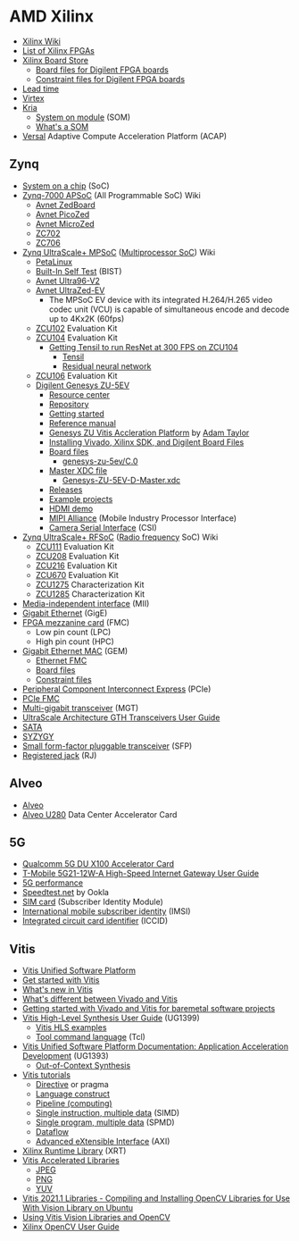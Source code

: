 # AMD Xilinx
* [Xilinx Wiki](https://xilinx-wiki.atlassian.net/wiki/spaces/A/overview)
* [List of Xilinx FPGAs](https://en.wikipedia.org/wiki/List_of_Xilinx_FPGAs)
* [Xilinx Board Store](https://github.com/Xilinx/XilinxBoardStore)
  * [Board files for Digilent FPGA boards](https://github.com/Digilent/vivado-boards)
  * [Constraint files for Digilent FPGA boards](https://github.com/Digilent/digilent-xdc)
* [Lead time](https://en.wikipedia.org/wiki/Lead_time)
* [Virtex](https://en.wikipedia.org/wiki/Virtex_(FPGA))
* [Kria](https://www.xilinx.com/products/som/kria.html)
  * [System on module](https://en.wikipedia.org/wiki/System_on_module) (SOM)
  * [What's a SOM](https://www.xilinx.com/products/som/what-is-a-som.html)
* [Versal](https://www.xilinx.com/products/silicon-devices/acap/versal.html) Adaptive Compute Acceleration Platform (ACAP)
## Zynq
* [System on a chip](https://en.wikipedia.org/wiki/System_on_a_chip) (SoC)
* [Zynq-7000 APSoC](https://xilinx-wiki.atlassian.net/wiki/spaces/A/pages/189530183/Zynq-7000) (All Programmable SoC) Wiki
  * [Avnet ZedBoard](https://www.avnet.com/wps/portal/us/products/avnet-boards/avnet-board-families/zedboard/)
  * [Avnet PicoZed](https://www.avnet.com/wps/portal/us/products/avnet-boards/avnet-board-families/picozed/)
  * [Avnet MicroZed](https://www.avnet.com/wps/portal/us/products/avnet-boards/avnet-board-families/microzed/)
  * [ZC702](https://www.xilinx.com/products/boards-and-kits/ek-z7-zc702-g.html)
  * [ZC706](https://www.xilinx.com/products/boards-and-kits/ek-z7-zc706-g.html)
* [Zynq UltraScale+ MPSoC](https://xilinx-wiki.atlassian.net/wiki/spaces/A/pages/444006775/Zynq+UltraScale+MPSoC) ([Multiprocessor SoC](https://en.wikipedia.org/wiki/Multiprocessor_system_on_a_chip)) Wiki
  * [PetaLinux](https://xilinx-wiki.atlassian.net/wiki/spaces/A/pages/18842250/PetaLinux)
  * [Built-In Self Test](https://xilinx-wiki.atlassian.net/wiki/spaces/A/pages/1544716298/Zynq+Ultrascale+MPSOC+BIST+and+SCUI+Guide) (BIST)
  * [Avnet Ultra96-V2](https://www.avnet.com/wps/portal/us/products/avnet-boards/avnet-board-families/ultra96-v2/)
  * [Avnet UltraZed-EV](https://www.avnet.com/wps/portal/us/products/avnet-boards/avnet-board-families/ultrazed/)
    * The MPSoC EV device with its integrated H.264/H.265 video codec unit (VCU) is capable of simultaneous encode and decode up to 4Kx2K (60fps)
  * [ZCU102](https://www.xilinx.com/products/boards-and-kits/ek-u1-zcu102-g.html) Evaluation Kit
  * [ZCU104](https://www.xilinx.com/products/boards-and-kits/zcu104.html) Evaluation Kit
    * [Getting Tensil to run ResNet at 300 FPS on ZCU104](https://www.hackster.io/petrohi/getting-tensil-to-run-resnet-at-300-fps-on-zcu104-2922eb)
      * [Tensil](https://www.tensil.ai/)
      * [Residual neural network](https://en.wikipedia.org/wiki/Residual_neural_network)
  * [ZCU106](https://www.xilinx.com/products/boards-and-kits/zcu106.html) Evaluation Kit
  * [Digilent Genesys ZU-5EV](https://digilent.com/shop/genesys-zu-zynq-ultrascale-mpsoc-development-board/)
    * [Resource center](https://digilent.com/reference/programmable-logic/genesys-zu/start)
    * [Repository](https://github.com/Digilent/genesys-zu)
    * [Getting started](https://digilent.com/reference/programmable-logic/genesys-zu/getting-started)
    * [Reference manual](https://digilent.com/reference/programmable-logic/genesys-zu/reference-manual)
    * [Genesys ZU Vitis Accleration Platform](https://www.hackster.io/adam-taylor/genesys-zu-vitis-accleration-platform-2e86d4) by [Adam Taylor](https://www.hackster.io/adam-taylor)
    * [Installing Vivado, Xilinx SDK, and Digilent Board Files](https://digilent.com/reference/programmable-logic/guides/installing-vivado-and-sdk)
    * [Board files](https://github.com/Digilent/vivado-boards/tree/master/new/board_files/genesys-zu-5ev/C.0)
      * [genesys-zu-5ev/C.0](/Xilinx/genesys-zu-5ev/C.0)
    * [Master XDC file](https://github.com/Digilent/digilent-xdc/blob/master/Genesys-ZU-5EV-D-Master.xdc)
      * [Genesys-ZU-5EV-D-Master.xdc](/Xilinx/Genesys-ZU-5EV-D-Master.xdc)
    * [Releases](https://github.com/Digilent/Genesys-ZU/releases)
    * [Example projects](https://digilent.com/reference/programmable-logic/genesys-zu/demos/start)
    * [HDMI demo](https://digilent.com/reference/programmable-logic/genesys-zu/demos/hdmi)
    * [MIPI Alliance](https://en.wikipedia.org/wiki/MIPI_Alliance) (Mobile Industry Processor Interface)
    * [Camera Serial Interface](https://en.wikipedia.org/wiki/Camera_Serial_Interface) (CSI)
* [Zynq UltraScale+ RFSoC](https://xilinx-wiki.atlassian.net/wiki/spaces/A/pages/189530203/Zynq+UltraScale+RFSoC) ([Radio frequency](https://en.wikipedia.org/wiki/Radio_frequency) SoC) Wiki
  * [ZCU111](https://www.xilinx.com/products/boards-and-kits/zcu111.html) Evaluation Kit
  * [ZCU208](https://www.xilinx.com/products/boards-and-kits/zcu208.html) Evaluation Kit
  * [ZCU216](https://www.xilinx.com/products/boards-and-kits/zcu216.html) Evaluation Kit
  * [ZCU670](https://www.xilinx.com/products/boards-and-kits/zcu670.html) Evaluation Kit
  * [ZCU1275](https://www.xilinx.com/products/boards-and-kits/zcu1275.html) Characterization Kit
  * [ZCU1285](https://www.xilinx.com/products/boards-and-kits/zcu1285.html) Characterization Kit
* [Media-independent interface](https://en.wikipedia.org/wiki/Media-independent_interface) (MII)
* [Gigabit Ethernet](https://en.wikipedia.org/wiki/Gigabit_Ethernet) (GigE)
* [FPGA mezzanine card](https://www.xilinx.com/products/boards-and-kits/fmc-cards.html) (FMC)
  * Low pin count (LPC)
  * High pin count (HPC)
* [Gigabit Ethernet MAC](https://xilinx-wiki.atlassian.net/wiki/spaces/A/pages/478937213/MPSoC+PS+and+PL+Ethernet+Example+Projects) (GEM)
  * [Ethernet FMC](https://ethernetfmc.com/)
  * [Board files](https://github.com/fpgadeveloper/ethernet-fmc-zynq-gem/tree/master/Vivado/boards/board_files)
  * [Constraint files](https://github.com/fpgadeveloper/ethernet-fmc-zynq-gem/tree/master/Vivado/src/constraints)
* [Peripheral Component Interconnect Express](https://en.wikipedia.org/wiki/PCI_Express) (PCIe)
* [PCIe FMC](https://www.xilinx.com/products/boards-and-kits/1-mbtpko.html)
* [Multi-gigabit transceiver](https://en.wikipedia.org/wiki/Multi-gigabit_transceiver) (MGT)
* [UltraScale Architecture GTH Transceivers User Guide](https://docs.xilinx.com/v/u/en-US/ug576-ultrascale-gth-transceivers)
* [SATA](https://en.wikipedia.org/wiki/Serial_ATA)
* [SYZYGY](https://syzygyfpga.io/)
* [Small form-factor pluggable transceiver](https://en.wikipedia.org/wiki/Small_form-factor_pluggable_transceiver) (SFP)
* [Registered jack](https://en.wikipedia.org/wiki/Registered_jack) (RJ)
## Alveo
* [Alveo](https://www.xilinx.com/products/boards-and-kits/alveo.html)
* [Alveo U280](https://www.xilinx.com/products/boards-and-kits/alveo/u280.html) Data Center Accelerator Card
## 5G
* [Qualcomm 5G DU X100 Accelerator Card](https://www.qualcomm.com/news/releases/2021/06/qualcomm-introduces-new-5g-distributed-unit-accelerator-card-drive-global)
* [T-Mobile 5G21-12W-A High-Speed Internet Gateway User Guide](https://www.t-mobile.com/support/public-files/attachments/T-Mobile%20High-Speed%20Internet%20Gateway%20End%20User%20Guide.pdf)
* [5G performance](https://www.t-mobile.com/news/network/t-mobile-dominates-in-new-5g-studies-and-advances-5g-with-carrier-aggregation)
* [Speedtest.net](https://en.wikipedia.org/wiki/Speedtest.net) by Ookla
* [SIM card](https://en.wikipedia.org/wiki/SIM_card) (Subscriber Identity Module)
* [International mobile subscriber identity](https://en.wikipedia.org/wiki/International_mobile_subscriber_identity) (IMSI)
* [Integrated circuit card identifier](https://en.wikipedia.org/wiki/SIM_card#ICCID) (ICCID)
## Vitis
* [Vitis Unified Software Platform](https://www.xilinx.com/products/design-tools/vitis/vitis-platform.html)
* [Get started with Vitis](https://www.xilinx.com/developer/products/vitis.html)
* [What's new in Vitis](https://www.xilinx.com/products/design-tools/vitis/vitis-whats-new.html)
* [What's different between Vivado and Vitis](https://digilent.com/blog/whats-different-between-vivado-and-vitis/)
* [Getting started with Vivado and Vitis for baremetal software projects](https://digilent.com/reference/programmable-logic/guides/getting-started-with-ipi)
* [Vitis High-Level Synthesis User Guide](https://docs.xilinx.com/r/en-US/ug1399-vitis-hls/Getting-Started-with-Vitis-HLS) (UG1399)
  * [Vitis HLS examples](https://github.com/Xilinx/Vitis-HLS-Introductory-Examples)
  * [Tool command language](https://vhdlwhiz.com/why-you-need-to-learn-tcl/) (Tcl)
* [Vitis Unified Software Platform Documentation: Application Acceleration Development](https://docs.xilinx.com/r/en-US/ug1393-vitis-application-acceleration/Getting-Started-with-Vitis) (UG1393)
  * [Out-of-Context Synthesis](https://docs.xilinx.com/r/en-US/ug1393-vitis-application-acceleration/Out-of-Context-Synthesis)
* [Vitis tutorials](https://github.com/Xilinx/Vitis-Tutorials)
  * [Directive](https://en.wikipedia.org/wiki/Directive_(programming)) or pragma
  * [Language construct](https://en.wikipedia.org/wiki/Language_construct)  
  * [Pipeline (computing)](https://en.wikipedia.org/wiki/Pipeline_(computing))
  * [Single instruction, multiple data](https://en.wikipedia.org/wiki/Single_instruction,_multiple_data) (SIMD)
  * [Single program, multiple data](https://en.wikipedia.org/wiki/Single_program,_multiple_data) (SPMD)
  * [Dataflow](https://en.wikipedia.org/wiki/Dataflow)
  * [Advanced eXtensible Interface](https://en.wikipedia.org/wiki/Advanced_eXtensible_Interface) (AXI)
* [Xilinx Runtime Library](https://www.xilinx.com/products/design-tools/vitis/xrt.html) (XRT)
* [Vitis Accelerated Libraries](https://github.com/Xilinx/Vitis_Libraries)
  * [JPEG](https://en.wikipedia.org/wiki/JPEG)
  * [PNG](https://en.wikipedia.org/wiki/Portable_Network_Graphics)
  * [YUV](https://en.wikipedia.org/wiki/YUV)
* [Vitis 2021.1 Libraries - Compiling and Installing OpenCV Libraries for Use With Vision Library on Ubuntu](https://support.xilinx.com/s/article/Vitis-2021-1-Libraries-Compiling-and-Installing-OpenCV)
* [Using Vitis Vision Libraries and OpenCV](https://support.xilinx.com/s/question/0D52E00006hpOJESA2/using-vitis-vision-libraries-and-opencv)
* [Xilinx OpenCV User Guide](https://docs.xilinx.com/v/u/en-US/ug1233-xilinx-opencv-user-guide)
